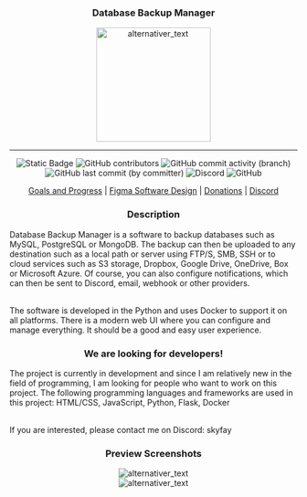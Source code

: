 
<h3 align="center">Database Backup Manager</h3>

<div align="center">
  <img src="https://github.com/Skyfay/database-backup-manager/assets/76796007/1f6bb201-7de7-4328-b2ae-7a64c07e79ab" alt="alternativer_text" width="200">
</div>

<hr>

<div align="center">

![Static Badge](https://img.shields.io/badge/Software-In%20development-red?style=red&label=Version)
![GitHub contributors](https://img.shields.io/github/contributors/Skyfay/database-backup-manager)
![GitHub commit activity (branch)](https://img.shields.io/github/commit-activity/t/Skyfay/database-backup-manager)
![GitHub last commit (by committer)](https://img.shields.io/github/last-commit/Skyfay/database-backup-manager)
![Discord](https://img.shields.io/discord/580801656707350529?label=Discord&color=%235865f2&link=https%3A%2F%2Fdiscord.com%2Finvite%2FYvgPyky)
![GitHub](https://img.shields.io/github/license/Skyfay/database-backup-manager)

[Goals and Progress](https://skyfay.notion.site/Goals-16d5f5577d21406d90e09d7d50d50b61) |
[Figma Software Design](https://www.figma.com/file/Z08R5MUsqNtCZfMCWk6anX/Web-Pages?type=design&node-id=0%3A1&mode=design&t=A370DDntNJNF1PHp-1) |
[Donations](https://ko-fi.com/skyfay) |
[Discord](https://discord.com/invite/YvgPyky)

</div>

<h3 align="center">Description</h3>
Database Backup Manager is a software to backup databases such as MySQL, PostgreSQL or MongoDB. 
The backup can then be uploaded to any destination such as a local path or server using FTP/S, SMB, SSH or to cloud services such as S3 storage, Dropbox, Google Drive, OneDrive, Box or Microsoft Azure.
Of course, you can also configure notifications, which can then be sent to Discord, email, webhook or other providers. <br/> <br/>

The software is developed in the Python and uses Docker to support it on all platforms.
There is a modern web UI where you can configure and manage everything. 
It should be a good and easy user experience.

<h3 align="center">We are looking for developers!</h3>
The project is currently in development and since I am relatively new in the field of programming, I am looking for people who want to work on this project. 
The following programming languages and frameworks are used in this project:
HTML/CSS, JavaScript, Python, Flask, Docker <br/> <br/>

If you are interested, please contact me on Discord: skyfay

<h3 align="center">Preview Screenshots</h3>


<div align="center">
  <img src="https://github.com/Skyfay/database-backup-manager/assets/76796007/ace3f2ca-3cab-423f-981e-8c56695f3c3d" alt="alternativer_text">
</div>
<div align="center">
  <img src="https://github.com/Skyfay/database-backup-manager/assets/76796007/9ab9164f-d85b-4e25-974a-99e12b96533b" alt="alternativer_text">
</div>
